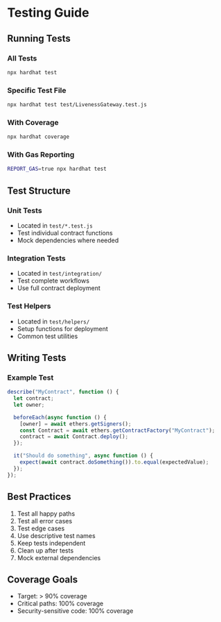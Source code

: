 # Testing Guide

## Running Tests

### All Tests
```bash
npx hardhat test
```

### Specific Test File
```bash
npx hardhat test test/LivenessGateway.test.js
```

### With Coverage
```bash
npx hardhat coverage
```

### With Gas Reporting
```bash
REPORT_GAS=true npx hardhat test
```

## Test Structure

### Unit Tests
- Located in `test/*.test.js`
- Test individual contract functions
- Mock dependencies where needed

### Integration Tests
- Located in `test/integration/`
- Test complete workflows
- Use full contract deployment

### Test Helpers
- Located in `test/helpers/`
- Setup functions for deployment
- Common test utilities

## Writing Tests

### Example Test
```javascript
describe("MyContract", function () {
  let contract;
  let owner;

  beforeEach(async function () {
    [owner] = await ethers.getSigners();
    const Contract = await ethers.getContractFactory("MyContract");
    contract = await Contract.deploy();
  });

  it("Should do something", async function () {
    expect(await contract.doSomething()).to.equal(expectedValue);
  });
});
```

## Best Practices

1. Test all happy paths
2. Test all error cases
3. Test edge cases
4. Use descriptive test names
5. Keep tests independent
6. Clean up after tests
7. Mock external dependencies

## Coverage Goals

- Target: > 90% coverage
- Critical paths: 100% coverage
- Security-sensitive code: 100% coverage

